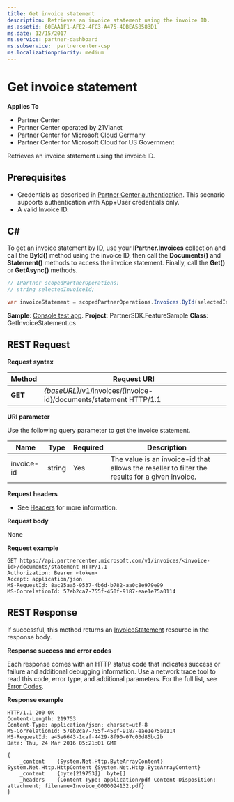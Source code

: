 ```yaml
---
title: Get invoice statement
description: Retrieves an invoice statement using the invoice ID.
ms.assetid: 60EAA1F1-AFE2-4FC3-A475-4DBEA58583D1
ms.date: 12/15/2017
ms.service: partner-dashboard
ms.subservice:  partnercenter-csp
ms.localizationpriority: medium
---
```


# Get invoice statement

**Applies To**

- Partner Center
- Partner Center operated by 21Vianet
- Partner Center for Microsoft Cloud Germany
- Partner Center for Microsoft Cloud for US Government

Retrieves an invoice statement using the invoice ID.

## <span id="Prerequisites"/><span id="prerequisites"/><span id="PREREQUISITES"/>Prerequisites


- Credentials as described in [Partner Center authentication](partner-center-authentication.md). This scenario supports authentication with App+User credentials only.
- A valid Invoice ID.

## <span id="C_"/><span id="c_"/>C#


To get an invoice statement by ID, use your **IPartner.Invoices** collection and call the **ById()** method using the invoice ID, then call the **Documents()** and **Statement()** methods to access the invoice statement. Finally, call the **Get()** or **GetAsync()** methods.

``` csharp
// IPartner scopedPartnerOperations;
// string selectedInvoiceId;

var invoiceStatement = scopedPartnerOperations.Invoices.ById(selectedInvoiceId).Documents.Statement.Get();
```

**Sample**: [Console test app](console-test-app.md). **Project**: PartnerSDK.FeatureSample **Class**: GetInvoiceStatement.cs 

## <span id="Request"/><span id="request"/><span id="REQUEST"/>REST Request


**Request syntax**

| Method  | Request URI                                                                                       |
|---------|---------------------------------------------------------------------------------------------------|
| **GET** | [*{baseURL}*](partner-center-rest-urls.md)/v1/invoices/{invoice-id}/documents/statement HTTP/1.1  |


**URI parameter**

Use the following query parameter to get the invoice statement.

| Name       | Type       | Required | Description                                                                                        |
|------------|------------|----------|----------------------------------------------------------------------------------------------------|
| invoice-id | string     | Yes      | The value is an invoice-id that allows the reseller to filter the results for a given invoice. |

 

**Request headers**

- See [Headers](headers.md) for more information.

**Request body**

None

**Request example**

```http
GET https://api.partnercenter.microsoft.com/v1/invoices/<invoice-id>/documents/statement HTTP/1.1
Authorization: Bearer <token>
Accept: application/json
MS-RequestId: 8ac25aa5-9537-4b6d-b782-aa0c8e979e99
MS-CorrelationId: 57eb2ca7-755f-450f-9187-eae1e75a0114
```

## <span id="Response"/><span id="response"/><span id="RESPONSE"/>REST Response


If successful, this method returns an [InvoiceStatement](invoice-resources.md#invoicestatement) resource in the response body.

**Response success and error codes**

Each response comes with an HTTP status code that indicates success or failure and additional debugging information. Use a network trace tool to read this code, error type, and additional parameters. For the full list, see [Error Codes](error-codes.md).

**Response example**

```http
HTTP/1.1 200 OK
Content-Length: 219753
Content-Type: application/json; charset=utf-8
MS-CorrelationId: 57eb2ca7-755f-450f-9187-eae1e75a0114
MS-RequestId: a45e6643-1caf-4429-8f90-07c03d85bc2b
Date: Thu, 24 Mar 2016 05:21:01 GMT

{
    _content	{System.Net.Http.ByteArrayContent}	System.Net.Http.HttpContent {System.Net.Http.ByteArrayContent}
    _content	{byte[219753]}	byte[]
    _headers	{Content-Type: application/pdf Content-Disposition: attachment; filename=Invoice_G000024132.pdf}
}
```